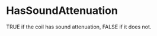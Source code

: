 HasSoundAttenuation
===================

TRUE if the coil has sound attenuation, FALSE if it does not.
